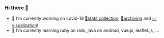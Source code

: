 ### Hi there 👋

- 🔭 I’m currently working on covid-19 [🔢stats collection](https://github.com/mcyph/world_subnational_covid_crawler), [💾archiving](https://github.com/mcyph/global_subnational_covid_data) and [📈visualization](https://covid-19-au.com/)!
- 🌱 I’m currently learning ruby on rails, java on android, vue.js, leaflet.js, ...

<!--
**mcyph/mcyph** is a ✨ _special_ ✨ repository because its `README.md` (this file) appears on your GitHub profile.

Here are some ideas to get you started:

- 🔭 I’m currently working on ...
- 🌱 I’m currently learning ...
- 👯 I’m looking to collaborate on ...
- 🤔 I’m looking for help with ...
- 💬 Ask me about ...
- 📫 How to reach me: ...
- 😄 Pronouns: ...
- ⚡ Fun fact: ...
-->
